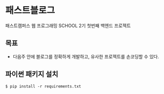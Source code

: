 # 패스트블로그

패스트캠퍼스 웹 프로그래밍 SCHOOL 2기 첫번째 백엔드 프로젝트


## 목표

- 다음주 안에 블로그를 정확하게 개발하고, 유사한 프로젝트를 손코딩할 수 있다.


## 파이썬 패키지 설치

```
$ pip install -r requirements.txt
```